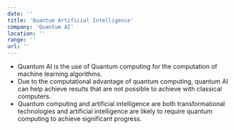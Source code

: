 ```yaml
---
date: ''
title: 'Quantum Artificial Intelligence'
company: 'Quantum AI'
location: ''
range: ''
url: ''
---
```


- Quantum AI is the use of Quantum computing for the computation of machine learning algorithms.
- Due to the computational advantage of quantum computing, quantum AI can help achieve results that are not possible to achieve with classical computers.
- Quantum computing and artificial intelligence are both transformational technologies and artificial intelligence are likely to require quantum computing to achieve significant progress.
